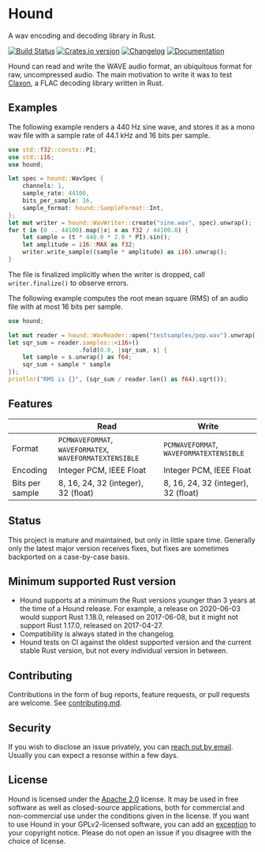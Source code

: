 Hound
=====
A wav encoding and decoding library in Rust.

[![Build Status][ci-img]][ci]
[![Crates.io version][crate-img]][crate]
[![Changelog][changelog-img]](changelog.md)
[![Documentation][docs-img]][docs]

Hound can read and write the WAVE audio format, an ubiquitous format for raw,
uncompressed audio. The main motivation to write it was to test
[Claxon][claxon], a FLAC decoding library written in Rust.

Examples
--------
The following example renders a 440 Hz sine wave, and stores it as a mono wav
file with a sample rate of 44.1 kHz and 16 bits per sample.

```rust
use std::f32::consts::PI;
use std::i16;
use hound;

let spec = hound::WavSpec {
    channels: 1,
    sample_rate: 44100,
    bits_per_sample: 16,
    sample_format: hound::SampleFormat::Int,
};
let mut writer = hound::WavWriter::create("sine.wav", spec).unwrap();
for t in (0 .. 44100).map(|x| x as f32 / 44100.0) {
    let sample = (t * 440.0 * 2.0 * PI).sin();
    let amplitude = i16::MAX as f32;
    writer.write_sample((sample * amplitude) as i16).unwrap();
}
```

The file is finalized implicitly when the writer is dropped, call
`writer.finalize()` to observe errors.

The following example computes the root mean square (RMS) of an audio file with
at most 16 bits per sample.

```rust
use hound;

let mut reader = hound::WavReader::open("testsamples/pop.wav").unwrap();
let sqr_sum = reader.samples::<i16>()
                    .fold(0.0, |sqr_sum, s| {
    let sample = s.unwrap() as f64;
    sqr_sum + sample * sample
});
println!("RMS is {}", (sqr_sum / reader.len() as f64).sqrt());
```

Features
--------

|                 | Read                                                    | Write                                   |
|-----------------|---------------------------------------------------------|-----------------------------------------|
| Format          | `PCMWAVEFORMAT`, `WAVEFORMATEX`, `WAVEFORMATEXTENSIBLE` | `PCMWAVEFORMAT`, `WAVEFORMATEXTENSIBLE` |
| Encoding        | Integer PCM, IEEE Float                                 | Integer PCM, IEEE Float                 |
| Bits per sample | 8, 16, 24, 32 (integer), 32 (float)                     | 8, 16, 24, 32 (integer), 32 (float)     |

Status
------
This project is mature and maintained, but only in little spare time. Generally
only the latest major version receives fixes, but fixes are sometimes backported
on a case-by-case basis.

Minimum supported Rust version
------------------------------

 * Hound supports at a minimum the Rust versions younger than 3 years at the
   time of a Hound release. For example, a release on 2020-06-03 would support
   Rust 1.18.0, released on 2017-06-08, but it might not support Rust 1.17.0,
   released on 2017-04-27.
 * Compatibility is always stated in the changelog.
 * Hound tests on CI against the oldest supported version and the current stable
   Rust version, but not every individual version in between.

Contributing
------------
Contributions in the form of bug reports, feature requests, or pull requests are
welcome. See [contributing.md](contributing.md).

Security
--------
If you wish to disclose an issue privately, you can [reach out by email][contact].
Usually you can expect a resonse within a few days.

License
-------
Hound is licensed under the [Apache 2.0][apache2] license. It may be used in
free software as well as closed-source applications, both for commercial and
non-commercial use under the conditions given in the license. If you want to
use Hound in your GPLv2-licensed software, you can add an [exception][exception]
to your copyright notice. Please do not open an issue if you disagree with the
choice of license.

[apache2]:       https://www.apache.org/licenses/LICENSE-2.0
[changelog-img]: https://img.shields.io/badge/changelog-online-blue.svg
[ci-img]:        https://travis-ci.org/ruuda/hound.svg?branch=master
[ci]:            https://travis-ci.org/ruuda/hound
[claxon]:        https://github.com/ruuda/claxon
[contact]:       https://ruuda.nl/contact
[crate-img]:     https://img.shields.io/crates/v/hound.svg
[crate]:         https://crates.io/crates/hound
[docs-img]:      https://img.shields.io/badge/docs-online-blue.svg
[docs]:          https://docs.rs/hound
[exception]:     https://www.gnu.org/licenses/gpl-faq.html#GPLIncompatibleLibs
